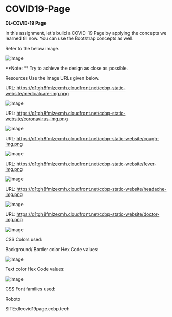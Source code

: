 # COVID19-Page

**DL-COVID-19 Page**

In this assignment, let's build a COVID-19 Page by applying the concepts we learned till now. You can use the Bootstrap concepts as well.



Refer to the below image.

![image](https://github.com/P-Joel-Prakash/DL-COVID19-Page/assets/135586760/2e05bae6-0991-48eb-8a35-9e617851be9c)


 

**Note:
**
Try to achieve the design as close as possible.

Resources
Use the image URLs given below.



URL: https://d1tgh8fmlzexmh.cloudfront.net/ccbp-static-website/medicalcare-img.png


![image](https://github.com/P-Joel-Prakash/DL-COVID19-Page/assets/135586760/c732066b-9025-4bcf-947e-33bd3aea8c37)




URL: https://d1tgh8fmlzexmh.cloudfront.net/ccbp-static-website/coronavirus-img.png



 ![image](https://github.com/P-Joel-Prakash/DL-COVID19-Page/assets/135586760/a4311fe9-4240-473a-9af6-e2c7a4c250c3)


URL: https://d1tgh8fmlzexmh.cloudfront.net/ccbp-static-website/cough-img.png



 ![image](https://github.com/P-Joel-Prakash/DL-COVID19-Page/assets/135586760/5f0e67d8-b387-4026-b319-3103185c38e7)


URL: https://d1tgh8fmlzexmh.cloudfront.net/ccbp-static-website/fever-img.png


 ![image](https://github.com/P-Joel-Prakash/DL-COVID19-Page/assets/135586760/b2921a33-24c9-46e5-82a2-a23d900aca5d)



URL: https://d1tgh8fmlzexmh.cloudfront.net/ccbp-static-website/headache-img.png

![image](https://github.com/P-Joel-Prakash/DL-COVID19-Page/assets/135586760/536eb0c9-35c2-4ca5-af3c-c068a1ad766c)



URL: https://d1tgh8fmlzexmh.cloudfront.net/ccbp-static-website/doctor-img.png

![image](https://github.com/P-Joel-Prakash/DL-COVID19-Page/assets/135586760/16eb977a-42ba-4d14-95e8-d141c71ee57f)


CSS Colors used:

Background/ Border color Hex Code values:

![image](https://github.com/P-Joel-Prakash/DL-COVID19-Page/assets/135586760/087126be-eabc-41d7-913d-99f77cf1662f)




Text color Hex Code values:

![image](https://github.com/P-Joel-Prakash/DL-COVID19-Page/assets/135586760/bb29018a-0b7d-4a49-930b-f58fa8d9ca83)



CSS Font families used:

Roboto

SITE:dlcovid19page.ccbp.tech
